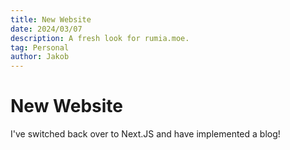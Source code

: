 ```yaml
---
title: New Website
date: 2024/03/07
description: A fresh look for rumia.moe.
tag: Personal
author: Jakob
---
```


# New Website

I've switched back over to Next.JS and have implemented a blog!
